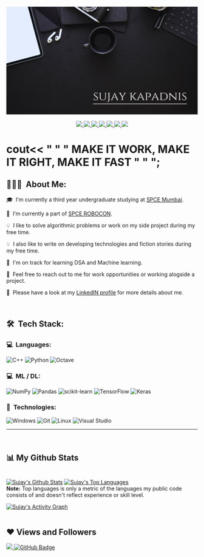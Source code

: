 
<p align="center">
	<img src="sujay kapadnis.png">
</p>

<p align="center">
	<a href="https://www.linkedin.com/in/sujay-kapadnis-199261213/">
		<img src="https://img.icons8.com/color/48/000000/linkedin.png"/>
	</a>
  <a href="https://medium.com/@Sujaykapadnis">
		<img src="https://img.icons8.com/ios-filled/50/FFFFFF/medium-logo.png"/>
	</a>
	<a href="mailto:sujaykapadnis.33@gmail.com">
		<img src="https://img.icons8.com/color/48/000000/gmail-new.png"/>
	</a>
	<a href="https://www.codechef.com/users/ray_1234">
		<img src="https://img.icons8.com/fluency/48/000000/codechef.png"/>
	</a>
    <a href="https://t.me/MJURFRAY">
		<img src="https://img.icons8.com/color/48/000000/telegram-app--v1.png"/>
	</a>
    <a href="https://instagram.com/sujay_kapadnis?igshid=YmMyMTA2M2Y=">
		<img src="https://img.icons8.com/color/48/000000/instagram-new--v1.png"/>
	</a>
  <a href="https://www.kaggle.com/sujaykapadnis">
		<img src="https://img.icons8.com/ios-filled/44/3498DB/k.png"/> 
	</a>
	
</p>



<h1> cout<< " " " MAKE IT WORK, MAKE IT RIGHT, MAKE IT FAST " " ";</h1>

 

## 👨🏻‍💻 &nbsp;About Me:

<p>🎓 &nbsp;I'm currently a third year undergraduate studying at <a href = "www.spce.ac.in">SPCE Mumbai</a>.</p>
<p>🔭 &nbsp;I’m currently a part of  <a href="https://instagram.com/_spcerobocon_?igshid=YmMyMTA2M2Y=">SPCE ROBOCON</a>.</p>
<p>💡 &nbsp;I like to solve algorithmic problems or work on my side project during my free time.</p>
<p>💡 &nbsp;I also like to write on developing technologies and fiction stories during my free time.</p>
<p>🌱 &nbsp;I'm on track for learning DSA and Machine learning.</p>
<p>💬 &nbsp;Feel free to reach out to me for work opportunities or working alogside a project.</p>
<p>🧩 &nbsp;Please have a look at my <a href="https://www.linkedin.com/in/sujay-kapadnis-199261213/">LinkedIN profile</a> for more details about me.</p>

<br />

## 🛠 &nbsp;Tech Stack:

### 💻 &nbsp;Languages:

![C++](https://img.shields.io/badge/c++-%2300599C.svg?style=for-the-badge&logo=c%2B%2B&logoColor=white)
![Python](https://img.shields.io/badge/python-3670A0?style=for-the-badge&logo=python&logoColor=ffdd54)
![Octave](https://img.shields.io/badge/OCTAVE-darkblue?style=for-the-badge&logo=octave&logoColor=fcd683)  

### 💻 &nbsp;ML / DL:
![NumPy](https://img.shields.io/badge/numpy-%23013243.svg?style=for-the-badge&logo=numpy&logoColor=white)
![Pandas](https://img.shields.io/badge/pandas-%23150458.svg?style=for-the-badge&logo=pandas&logoColor=white)
![scikit-learn](https://img.shields.io/badge/scikit--learn-%23F7931E.svg?style=for-the-badge&logo=scikit-learn&logoColor=white)
![TensorFlow](https://img.shields.io/badge/TensorFlow-%23FF6F00.svg?style=for-the-badge&logo=TensorFlow&logoColor=white)
![Keras](https://img.shields.io/badge/Keras-%23D00000.svg?style=for-the-badge&logo=Keras&logoColor=white)
### 🚀 &nbsp;Technologies:


![Windows](https://img.shields.io/badge/Windows-0078D6?style=for-the-badge&logo=windows&logoColor=white)
	![Git](https://img.shields.io/badge/git-%23F05033.svg?style=for-the-badge&logo=git&logoColor=white)
![Linux](https://img.shields.io/badge/Linux-FCC624?style=for-the-badge&logo=linux&logoColor=black)
![Visual Studio](https://img.shields.io/badge/Visual%20Studio-5C2D91.svg?style=for-the-badge&logo=visual-studio&logoColor=white)
<hr />


<br/>



</p>


## 📊 My Github Stats

  <br/>
    <a href="https://github.com/Sujaykapadnis/github-readme-stats"><img alt="Sujay's Github Stats" src="https://github-readme-stats.vercel.app/api?username=Sujaykapadnis&show_icons=true&count_private=true&theme=react&hide_border=true&bg_color=0D1117" /></a>
  <a href="https://github.com/Sujaykapadnis/github-readme-stats"><img alt="Sujay's Top Languages" src="https://github-readme-stats.vercel.app/api/top-langs/?username=Sujaykapadnis&langs_count=8&count_private=true&layout=compact&theme=react&hide_border=true&bg_color=0D1117" /></a>
  <br/>
  <b>Note:</b> Top languages is only a metric of the languages my public code consists of and doesn't reflect experience or skill level.

<a href="https://github.com/Sujaykapadnis/github-readme-activity-graph"><img alt="Sujay's Activity Graph" src="https://activity-graph.herokuapp.com/graph?username=Sujaykapadnis&bg_color=0D1117&color=5BCDEC&line=5BCDEC&point=FFFFFF&hide_border=true" /></a>
<br/>
<br/>

## ❤ Views and Followers
<a href="https://github.com/Meghna-DAS/github-profile-views-counter">
    <img src="https://komarev.com/ghpvc/?username=SubhamRaoniar28">
</a>
<a href="https://github.com/SubhamRaoniar28?tab=followers"><img src="https://img.shields.io/github/followers/SubhamRaoniar28?label=Followers&style=social" alt="GitHub Badge"></a>

